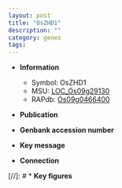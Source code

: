 ```yaml
---
layout: post
title: "OsZHD1"
description: ""
category: genes
tags: 
---
```


* **Information**  
    + Symbol: OsZHD1  
    + MSU: [LOC_Os09g29130](http://rice.uga.edu/cgi-bin/ORF_infopage.cgi?orf=LOC_Os09g29130)  
    + RAPdb: [Os09g0466400](http://rapdb.dna.affrc.go.jp/viewer/gbrowse_details/irgsp1?name=Os09g0466400)  

* **Publication**  

* **Genbank accession number**  

* **Key message**  

* **Connection**  

[//]: # * **Key figures**  


